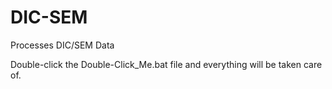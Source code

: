 # DIC-SEM
Processes DIC/SEM Data

Double-click the Double-Click_Me.bat file and everything will be taken care of.
